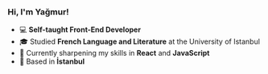 ### Hi, I'm Yağmur!

- 💻 **Self-taught Front-End Developer**
- 🎓 Studied **French Language and Literature** at the University of Istanbul
- 🌱 Currently sharpening my skills in **React** and **JavaScript**
- 📍 Based in **İstanbul**

<!---
yagmurtasanyurek/yagmurtasanyurek is a ✨ special ✨ repository because its `README.md` (this file) appears on your GitHub profile.
You can click the Preview link to take a look at your changes.
--->
<!---
[![Yağmur's GitHub stats](https://github-readme-stats.vercel.app/api?username=yagmurtasanyurek&show_icons=true&theme=jolly)](https://github.com/yagmurtasanyurek/github-readme-stats) --->
